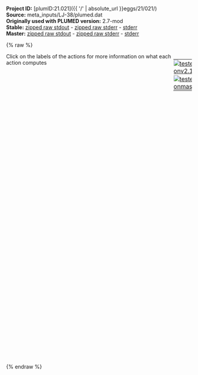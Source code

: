 **Project ID:** [plumID:21.021]({{ '/' | absolute_url }}eggs/21/021/)  
**Source:** meta_inputs/LJ-38/plumed.dat  
**Originally used with PLUMED version:** 2.7-mod  
**Stable:** [zipped raw stdout](plumed.dat.plumed.stdout.txt.zip) - [zipped raw stderr](plumed.dat.plumed.stderr.txt.zip) - [stderr](plumed.dat.plumed.stderr)  
**Master:** [zipped raw stdout](plumed.dat.plumed_master.stdout.txt.zip) - [zipped raw stderr](plumed.dat.plumed_master.stderr.txt.zip) - [stderr](plumed.dat.plumed_master.stderr)  

{% raw %}
<div style="width: 100%; float:left">
<div style="width: 90%; float:left" id="value_details_data/meta_inputs/LJ-38/plumed.dat"> Click on the labels of the actions for more information on what each action computes </div>
<div style="width: 10%; float:left"><table><tr><td style="padding:1px"><a href="plumed.dat.plumed.stderr"><img src="https://img.shields.io/badge/v2.10-passing-green.svg" alt="tested onv2.10" /></a></td></tr><tr><td style="padding:1px"><a href="plumed.dat.plumed_master.stderr"><img src="https://img.shields.io/badge/master-passing-green.svg" alt="tested onmaster" /></a></td></tr></table></div></div>
<pre style="width=97%;">
<span style="color:blue" class="comment">#</span>
<span class="plumedtooltip" style="color:green">UNITS<span class="right">This command sets the internal units for the code. <a href="https://www.plumed.org/doc-master/user-doc/html/_u_n_i_t_s.html" style="color:green">More details</a><i></i></span></span> <span class="plumedtooltip">NATURAL<span class="right"> use natural units<i></i></span></span>
<span style="display:none;" id="data/meta_inputs/LJ-38/plumed.dat">The UNITS action with label <b></b> calculates something</span><span id="data/meta_inputs/LJ-38/plumed.datnsa_short"><b name="data/meta_inputs/LJ-38/plumed.datnsa" onclick='showPath("data/meta_inputs/LJ-38/plumed.dat","data/meta_inputs/LJ-38/plumed.datnsa","data/meta_inputs/LJ-38/plumed.datnsa_shortcut","blue")'>nsa</b><span style="display:none;" id="data/meta_inputs/LJ-38/plumed.datnsa_shortcut">The COORDINATIONNUMBER action with label <b>nsa</b> calculates the following quantities:<table  align="center" frame="void" width="95%" cellpadding="5%"><tr><td width="5%"><b> Quantity </b>  </td><td width="5%"><b> Type </b>  </td><td><b> Description </b> </td></tr><tr><td width="5%">nsa</td><td width="5%"><font color="blue">vector</font></td><td>the coordination numbers of the specified atoms</td></tr></table></span>: <span class="plumedtooltip" style="color:green">COORDINATIONNUMBER<span class="right">Calculate the coordination numbers of atoms so that you can then calculate functions of the distribution of This action is <a class="toggler" href='javascript:;' onclick='toggleDisplay("data/meta_inputs/LJ-38/plumed.datnsa");'>a shortcut</a>. <a href="https://www.plumed.org/doc-master/user-doc/html/_c_o_o_r_d_i_n_a_t_i_o_n_n_u_m_b_e_r.html">More details</a><i></i></span></span> <span class="plumedtooltip">SPECIES<span class="right">this keyword is used for colvars such as coordination number<i></i></span></span>=1-38 <span class="plumedtooltip">SWITCH<span class="right">the switching function that it used in the construction of the contact matrix<i></i></span></span>={CUBIC D_0=1.25 D_MAX=1.5} <span style="color:blue" class="comment">#MORE_THAN={GAUSSIAN R_0=0.5 D_0=6}</span>
</span><span id="data/meta_inputs/LJ-38/plumed.datnsa_long" style="display:none;"><span style="color:blue" class="comment"># PLUMED interprets the command:
</span><span class="toggler" style="color:red" onclick='toggleDisplay("data/meta_inputs/LJ-38/plumed.datnsa")'># nsa: COORDINATIONNUMBER SPECIES=1-38 SWITCH={CUBIC D_0=1.25 D_MAX=1.5} #MORE_THAN={GAUSSIAN R_0=0.5 D_0=6}</span>
<span style="color:blue" class="comment"># as follows (Click the red comment above to revert to the short version of the input):</span>
<b name="data/meta_inputs/LJ-38/plumed.datnsa_grp" onclick='showPath("data/meta_inputs/LJ-38/plumed.dat","data/meta_inputs/LJ-38/plumed.datnsa_grp","data/meta_inputs/LJ-38/plumed.datnsa_grp","violet")'>nsa_grp</b><span style="display:none;" id="data/meta_inputs/LJ-38/plumed.datnsa_grp">The GROUP action with label <b>nsa_grp</b> calculates the following quantities:<table  align="center" frame="void" width="95%" cellpadding="5%"><tr><td width="5%"><b> Quantity </b>  </td><td width="5%"><b> Type </b>  </td><td><b> Description </b> </td></tr><tr><td width="5%">nsa_grp</td><td width="5%"><font color="violet">atoms</font></td><td>indices of atoms specified in GROUP</td></tr></table></span>: <span class="plumedtooltip" style="color:green">GROUP<span class="right">Define a group of atoms so that a particular list of atoms can be referenced with a single label in definitions of CVs or virtual atoms. <a href="https://www.plumed.org/doc-master/user-doc/html/_g_r_o_u_p.html" style="color:green">More details</a><i></i></span></span> <span class="plumedtooltip">ATOMS<span class="right">the numerical indexes for the set of atoms in the group<i></i></span></span>=1-38
<b name="data/meta_inputs/LJ-38/plumed.datnsa_mat" onclick='showPath("data/meta_inputs/LJ-38/plumed.dat","data/meta_inputs/LJ-38/plumed.datnsa_mat","data/meta_inputs/LJ-38/plumed.datnsa_mat","red")'>nsa_mat</b><span style="display:none;" id="data/meta_inputs/LJ-38/plumed.datnsa_mat">The CONTACT_MATRIX action with label <b>nsa_mat</b> calculates the following quantities:<table  align="center" frame="void" width="95%" cellpadding="5%"><tr><td width="5%"><b> Quantity </b>  </td><td width="5%"><b> Type </b>  </td><td><b> Description </b> </td></tr><tr><td width="5%">nsa_mat</td><td width="5%"><font color="red">matrix</font></td><td>a matrix containing the weights for the bonds between each pair of atoms</td></tr></table></span>: <span class="plumedtooltip" style="color:green">CONTACT_MATRIX<span class="right">Adjacency matrix in which two atoms are adjacent if they are within a certain cutoff. <a href="https://www.plumed.org/doc-master/user-doc/html/_c_o_n_t_a_c_t__m_a_t_r_i_x.html" style="color:green">More details</a><i></i></span></span> <span class="plumedtooltip">GROUP<span class="right">specifies the list of atoms that should be assumed indistinguishable<i></i></span></span>=1-38 <span class="plumedtooltip">SWITCH<span class="right">specify the switching function to use between two sets of indistinguishable atoms<i></i></span></span>={CUBIC D_0=1.25 D_MAX=1.5}
<b name="data/meta_inputs/LJ-38/plumed.datnsa_ones" onclick='showPath("data/meta_inputs/LJ-38/plumed.dat","data/meta_inputs/LJ-38/plumed.datnsa_ones","data/meta_inputs/LJ-38/plumed.datnsa_ones","blue")'>nsa_ones</b><span style="display:none;" id="data/meta_inputs/LJ-38/plumed.datnsa_ones">The CONSTANT action with label <b>nsa_ones</b> calculates the following quantities:<table  align="center" frame="void" width="95%" cellpadding="5%"><tr><td width="5%"><b> Quantity </b>  </td><td width="5%"><b> Type </b>  </td><td><b> Description </b> </td></tr><tr><td width="5%">nsa_ones</td><td width="5%"><font color="blue">vector</font></td><td>the constant value that was read from the plumed input</td></tr></table></span>: <span class="plumedtooltip" style="color:green">ONES<span class="right">Create a constant vector with all elements equal to one <a href="https://www.plumed.org/doc-master/user-doc/html/_o_n_e_s.html" style="color:green">More details</a><i></i></span></span> <span class="plumedtooltip">SIZE<span class="right">the number of ones that you would like to create<i></i></span></span>=38
<b name="data/meta_inputs/LJ-38/plumed.datnsa" onclick='showPath("data/meta_inputs/LJ-38/plumed.dat","data/meta_inputs/LJ-38/plumed.datnsa","data/meta_inputs/LJ-38/plumed.datnsa","blue")'>nsa</b><span style="display:none;" id="data/meta_inputs/LJ-38/plumed.datnsa">The MATRIX_VECTOR_PRODUCT action with label <b>nsa</b> calculates the following quantities:<table  align="center" frame="void" width="95%" cellpadding="5%"><tr><td width="5%"><b> Quantity </b>  </td><td width="5%"><b> Type </b>  </td><td><b> Description </b> </td></tr><tr><td width="5%">nsa</td><td width="5%"><font color="blue">vector</font></td><td>the vector that is obtained by taking the product between the matrix and the vector that were input</td></tr></table></span>: <span class="plumedtooltip" style="color:green">MATRIX_VECTOR_PRODUCT<span class="right">Calculate the product of the matrix and the vector <a href="https://www.plumed.org/doc-master/user-doc/html/_m_a_t_r_i_x__v_e_c_t_o_r__p_r_o_d_u_c_t.html" style="color:green">More details</a><i></i></span></span>  <span class="plumedtooltip">ARG<span class="right">the label for the matrix and the vector/scalar that are being multiplied<i></i></span></span>=<b name="data/meta_inputs/LJ-38/plumed.datnsa_mat">nsa_mat</b>,<b name="data/meta_inputs/LJ-38/plumed.datnsa_ones">nsa_ones</b>
<b name="data/meta_inputs/LJ-38/plumed.datnsa_caverage" onclick='showPath("data/meta_inputs/LJ-38/plumed.dat","data/meta_inputs/LJ-38/plumed.datnsa_caverage","data/meta_inputs/LJ-38/plumed.datnsa_caverage","black")'>nsa_caverage</b><span style="display:none;" id="data/meta_inputs/LJ-38/plumed.datnsa_caverage">The MEAN action with label <b>nsa_caverage</b> calculates the following quantities:<table  align="center" frame="void" width="95%" cellpadding="5%"><tr><td width="5%"><b> Quantity </b>  </td><td width="5%"><b> Type </b>  </td><td><b> Description </b> </td></tr><tr><td width="5%">nsa_caverage</td><td width="5%"><font color="black">scalar</font></td><td>the mean of all the elements in the input vector</td></tr></table></span>: <span class="plumedtooltip" style="color:green">MEAN<span class="right">Calculate the arithmetic mean of the elements in a vector <a href="https://www.plumed.org/doc-master/user-doc/html/_m_e_a_n.html" style="color:green">More details</a><i></i></span></span> <span class="plumedtooltip">ARG<span class="right">the values input to this function<i></i></span></span>=<b name="data/meta_inputs/LJ-38/plumed.datnsa">nsa</b> <span class="plumedtooltip">PERIODIC<span class="right">if the output of your function is periodic then you should specify the periodicity of the function<i></i></span></span>=NO
<span style="color:blue"># --- End of included input --- </span></span><br/><b name="data/meta_inputs/LJ-38/plumed.datns" onclick='showPath("data/meta_inputs/LJ-38/plumed.dat","data/meta_inputs/LJ-38/plumed.datns","data/meta_inputs/LJ-38/plumed.datns","blue")'>ns</b><span style="display:none;" id="data/meta_inputs/LJ-38/plumed.datns">The MATHEVAL action with label <b>ns</b> calculates the following quantities:<table  align="center" frame="void" width="95%" cellpadding="5%"><tr><td width="5%"><b> Quantity </b>  </td><td width="5%"><b> Type </b>  </td><td><b> Description </b> </td></tr><tr><td width="5%">ns</td><td width="5%"><font color="blue">vector</font></td><td>the vector obtained by doing an element-wise application of an arbitrary function to the input vectors</td></tr></table></span>: <span class="plumedtooltip" style="color:green">MATHEVAL<span class="right">An alias to the CUSTOM function that can also be used to calaculate combinations of variables using a custom expression. <a href="https://www.plumed.org/doc-master/user-doc/html/_m_a_t_h_e_v_a_l.html" style="color:green">More details</a><i></i></span></span> <span class="plumedtooltip">ARG<span class="right">the values input to this function<i></i></span></span>=<b name="data/meta_inputs/LJ-38/plumed.datnsa">nsa</b> <span class="plumedtooltip">FUNC<span class="right">the function you wish to evaluate<i></i></span></span>=exp(-(x-6)*(x-6)/(2*0.5*0.5)) <span class="plumedtooltip">PERIODIC<span class="right">if the output of your function is periodic then you should specify the periodicity of the function<i></i></span></span>=NO
<b name="data/meta_inputs/LJ-38/plumed.datne" onclick='showPath("data/meta_inputs/LJ-38/plumed.dat","data/meta_inputs/LJ-38/plumed.datne","data/meta_inputs/LJ-38/plumed.datne","blue")'>ne</b><span style="display:none;" id="data/meta_inputs/LJ-38/plumed.datne">The MATHEVAL action with label <b>ne</b> calculates the following quantities:<table  align="center" frame="void" width="95%" cellpadding="5%"><tr><td width="5%"><b> Quantity </b>  </td><td width="5%"><b> Type </b>  </td><td><b> Description </b> </td></tr><tr><td width="5%">ne</td><td width="5%"><font color="blue">vector</font></td><td>the vector obtained by doing an element-wise application of an arbitrary function to the input vectors</td></tr></table></span>: <span class="plumedtooltip" style="color:green">MATHEVAL<span class="right">An alias to the CUSTOM function that can also be used to calaculate combinations of variables using a custom expression. <a href="https://www.plumed.org/doc-master/user-doc/html/_m_a_t_h_e_v_a_l.html" style="color:green">More details</a><i></i></span></span> <span class="plumedtooltip">ARG<span class="right">the values input to this function<i></i></span></span>=<b name="data/meta_inputs/LJ-38/plumed.datnsa">nsa</b> <span class="plumedtooltip">FUNC<span class="right">the function you wish to evaluate<i></i></span></span>=exp(-(x-8)*(x-8)/(2*0.5*0.5)) <span class="plumedtooltip">PERIODIC<span class="right">if the output of your function is periodic then you should specify the periodicity of the function<i></i></span></span>=NO

<span id="data/meta_inputs/LJ-38/plumed.datdefmt_short"><b name="data/meta_inputs/LJ-38/plumed.datmt" onclick='showPath("data/meta_inputs/LJ-38/plumed.dat","data/meta_inputs/LJ-38/plumed.datmt","data/meta_inputs/LJ-38/plumed.datmt","black")'>mt</b><span style="display:none;" id="data/meta_inputs/LJ-38/plumed.datmt">The METAD action with label <b>mt</b> calculates the following quantities:<table  align="center" frame="void" width="95%" cellpadding="5%"><tr><td width="5%"><b> Quantity </b>  </td><td width="5%"><b> Type </b>  </td><td><b> Description </b> </td></tr><tr><td width="5%">mt.bias</td><td width="5%"><font color="black">scalar</font></td><td>the instantaneous value of the bias potential</td></tr></table></span>: <span class="plumedtooltip" style="color:green">METAD<span class="right">Used to performed metadynamics on one or more collective variables. This action has <a class="toggler" href='javascript:;' onclick='toggleDisplay("data/meta_inputs/LJ-38/plumed.datdefmt");'>hidden defaults</a>. <a href="https://www.plumed.org/doc-master/user-doc/html/_m_e_t_a_d.html">More details</a><i></i></span></span> ...
<span class="plumedtooltip">ARG<span class="right">the labels of the scalars on which the bias will act<i></i></span></span>=<b name="data/meta_inputs/LJ-38/plumed.datns">ns</b>,<b name="data/meta_inputs/LJ-38/plumed.datne">ne</b> 
<span class="plumedtooltip">PACE<span class="right">the frequency for hill addition<i></i></span></span>=500 
<span class="plumedtooltip">SIGMA<span class="right">the widths of the Gaussian hills<i></i></span></span>=0.1,0.1 
<span class="plumedtooltip">BIASFACTOR<span class="right">use well tempered metadynamics and use this bias factor<i></i></span></span>=10 <span class="plumedtooltip">HEIGHT<span class="right">the heights of the Gaussian hills<i></i></span></span>=1.0 <span class="plumedtooltip">TEMP<span class="right">the system temperature - this is only needed if you are doing well-tempered metadynamics<i></i></span></span>=0.12 
<span class="plumedtooltip">GRID_MIN<span class="right">the lower bounds for the grid<i></i></span></span>=0.,0. <span class="plumedtooltip">GRID_MAX<span class="right">the upper bounds for the grid<i></i></span></span>=28,20 <span class="plumedtooltip">GRID_BIN<span class="right">the number of bins for the grid<i></i></span></span>=300,300
...
</span><span id="data/meta_inputs/LJ-38/plumed.datdefmt_long" style="display:none;"><b name="data/meta_inputs/LJ-38/plumed.datmt" onclick='showPath("data/meta_inputs/LJ-38/plumed.dat","data/meta_inputs/LJ-38/plumed.datmt","data/meta_inputs/LJ-38/plumed.datmt","black")'>mt</b>: <span class="plumedtooltip" style="color:green">METAD<span class="right">Used to performed metadynamics on one or more collective variables. This action uses the <a class="toggler" href='javascript:;' onclick='toggleDisplay("data/meta_inputs/LJ-38/plumed.datdefmt");'>defaults shown here</a>. <a href="https://www.plumed.org/doc-master/user-doc/html/_m_e_t_a_d.html">More details</a><i></i></span></span> ...
<span class="plumedtooltip">ARG<span class="right">the labels of the scalars on which the bias will act<i></i></span></span>=<b name="data/meta_inputs/LJ-38/plumed.datns">ns</b>,<b name="data/meta_inputs/LJ-38/plumed.datne">ne</b> 
<span class="plumedtooltip">PACE<span class="right">the frequency for hill addition<i></i></span></span>=500 
<span class="plumedtooltip">SIGMA<span class="right">the widths of the Gaussian hills<i></i></span></span>=0.1,0.1 
<span class="plumedtooltip">BIASFACTOR<span class="right">use well tempered metadynamics and use this bias factor<i></i></span></span>=10 <span class="plumedtooltip">HEIGHT<span class="right">the heights of the Gaussian hills<i></i></span></span>=1.0 <span class="plumedtooltip">TEMP<span class="right">the system temperature - this is only needed if you are doing well-tempered metadynamics<i></i></span></span>=0.12 
<span class="plumedtooltip">GRID_MIN<span class="right">the lower bounds for the grid<i></i></span></span>=0.,0. <span class="plumedtooltip">GRID_MAX<span class="right">the upper bounds for the grid<i></i></span></span>=28,20 <span class="plumedtooltip">GRID_BIN<span class="right">the number of bins for the grid<i></i></span></span>=300,300
 <span class="plumedtooltip">FILE<span class="right"> a file in which the list of added hills is stored<i></i></span></span>=HILLS
...
</span><br/><span class="plumedtooltip" style="color:green">PRINT<span class="right">Print quantities to a file. <a href="https://www.plumed.org/doc-master/user-doc/html/_p_r_i_n_t.html" style="color:green">More details</a><i></i></span></span> <span class="plumedtooltip">ARG<span class="right">the labels of the values that you would like to print to the file<i></i></span></span>=<b name="data/meta_inputs/LJ-38/plumed.datns">ns</b>,<b name="data/meta_inputs/LJ-38/plumed.datne">ne</b>,<b name="data/meta_inputs/LJ-38/plumed.datmt">mt.bias</b> <span class="plumedtooltip">FMT<span class="right">the format that should be used to output real numbers<i></i></span></span>=%8.4f <span class="plumedtooltip">FILE<span class="right">the name of the file on which to output these quantities<i></i></span></span>=colvar <span class="plumedtooltip">STRIDE<span class="right"> the frequency with which the quantities of interest should be output<i></i></span></span>=500
</pre>
{% endraw %}
